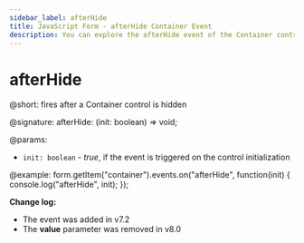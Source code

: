 ```yaml
---
sidebar_label: afterHide
title: JavaScript Form - afterHide Container Event 
description: You can explore the afterHide event of the Container control of Form in the documentation of the DHTMLX JavaScript UI library. Browse developer guides and API reference, try out code examples and live demos, and download a free 30-day evaluation version of DHTMLX Suite 7.
---
```


# afterHide

@short: fires after a Container control is hidden

@signature: afterHide: (init: boolean) => void;

@params:
- `init: boolean` - *true*, if the event is triggered on the control initialization

@example:
form.getItem("container").events.on("afterHide", function(init) {
    console.log("afterHide", init);
});

**Change log:**
- The event was added in v7.2
- The **value** parameter was removed in v8.0